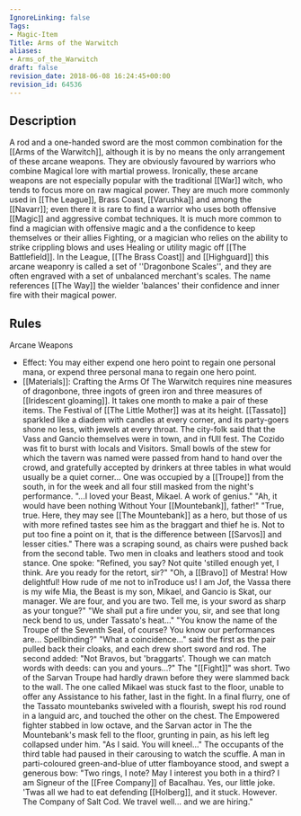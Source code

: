 ```yaml
---
IgnoreLinking: false
Tags:
- Magic-Item
Title: Arms of the Warwitch
aliases:
- Arms_of_the_Warwitch
draft: false
revision_date: 2018-06-08 16:24:45+00:00
revision_id: 64536
---
```


## Description
A rod and a one-handed sword are the most common combination for the [[Arms of the Warwitch]], although it is by no means the only arrangement of these arcane weapons. They are obviously favoured by warriors who combine Magical lore with martial prowess. Ironically, these arcane weapons are not especially popular with the traditional [[War]] witch, who tends to focus more on raw magical power. They are much more commonly used in [[The League]], Brass Coast, [[Varushka]] and among the [[Navarr]]; even there it is rare to find a warrior who uses both offensive [[Magic]] and aggressive combat techniques. It is much more common to find a magician with offensive magic and a the confidence to keep themselves or their allies Fighting, or a magician who relies on the ability to strike crippling blows and uses Healing or utility magic off [[The Battlefield]].
In the League, [[The Brass Coast]] and [[Highguard]] this arcane weaponry is called a set of ''Dragonbone Scales'', and they are often engraved with a set of unbalanced merchant's scales. The name references [[The Way]] the wielder 'balances' their confidence and inner fire with their magical power.
## Rules
Arcane Weapons
* Effect: You may either expend one hero point to regain one personal mana, or expend three personal mana to regain one hero point.
* [[Materials]]: Crafting the Arms Of The Warwitch requires nine measures of dragonbone, three ingots of green iron and three measures of [[Iridescent gloaming]]. It takes one month to make a pair of these items.
The Festival of [[The Little Mother]] was at its height. [[Tassato]] sparkled like a diadem with candles at every corner, and its party-goers shone no less, with jewels at every throat. The city-folk said that the Vass and Gancio themselves were in town, and in fUll fest. The Cozido was fit to burst with locals and Visitors. Small bowls of the stew for which the tavern was named were passed from hand to hand over the crowd, and gratefully accepted by drinkers at three tables in what would usually be a quiet corner... 
One was occupied by a [[Troupe]] from the south, in for the week and all four still masked from the night's performance.
"...I loved your Beast, Mikael. A work of genius." 
"Ah, it would have been nothing Without Your [[Mountebank]], father!"
"True, true. Here, they may see [[The Mountebank]] as a hero, but those of us with more refined tastes see him as the braggart and thief he is. Not to put too fine a point on it, that is the difference between [[Sarvos]] and lesser cities."
There was a scraping sound, as chairs were pushed back from the second table. Two men in cloaks and leathers stood and took stance. One spoke:
"Refined, you say? Not quite 'stilled enough yet, I think. Are you ready for the retort, sir?"
"Oh, a [[Bravo]] of Mestra! How delightful! How rude of me not to inTroduce us! I am Jof, the Vassa there is my wife Mia, the Beast is my son, Mikael, and Gancio is Skat, our manager. We are four, and you are two. Tell me, is your sword as sharp as your tongue?"
"We shall put a fire under you, sir, and see that long neck bend to us, under Tassato's heat..."
"You know the name of the Troupe of the Seventh Seal, of course? You know our performances are... Spellbinding?"
"What a coincidence..." said the first as the pair pulled back their cloaks, and each drew short sword and rod.
The second added: "Not Bravos, but 'braggarts'. Though we can match words with deeds: can you and yours...?"
The "[[Fight]]" was short. Two of the Sarvan Troupe had hardly drawn before they were slammed back to the wall. The one called Mikael was stuck fast to the floor, unable to offer any Assistance to his father, last in the fight.
In a final flurry, one of the Tassato mountebanks swiveled with a flourish, swept his rod round in a languid arc, and touched the other on the chest. The Empowered fighter stabbed in low octave, and the Sarvan actor in The the Mountebank's mask fell to the floor, grunting in pain, as his left leg collapsed under him.
"As I said. You will kneel..."
The occupants of the third table had paused in their carousing to watch the scuffle. A man in parti-coloured green-and-blue of utter flamboyance stood, and swept a generous bow:
"Two rings, I note? May I interest you both in a third? I am Signeur of the [[Free Company]] of Bacalhau. Yes, our little joke. 'Twas all we had to eat defending [[Holberg]], and it stuck. However. The Company of Salt Cod. We travel well... and we are hiring."